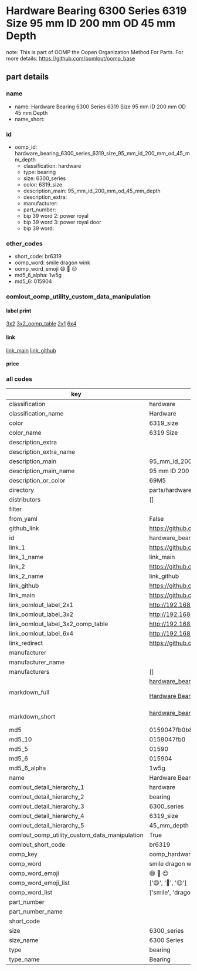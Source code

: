 # Hardware Bearing 6300 Series 6319 Size 95 mm ID 200 mm OD 45 mm Depth  

note: This is part of OOMP the Oopen Organization Method For Parts. For more details: https://github.com/oomlout/oomp_base

##  part details
  







### name
* name: Hardware Bearing 6300 Series 6319 Size 95 mm ID 200 mm OD 45 mm Depth
* name_short: 
### id
* oomp_id: hardware_bearing_6300_series_6319_size_95_mm_id_200_mm_od_45_mm_depth
  * classification: hardware
  * type: bearing
  * size: 6300_series
  * color: 6319_size
  * description_main: 95_mm_id_200_mm_od_45_mm_depth
  * description_extra: 
  * manufacturer: 
  * part_number: 
  * bip 39 word 2: power royal
  * bip 39 word 3: power royal door
  * bip 39 word: 

### other_codes
* short_code: br6319
* oomp_word: smile dragon wink
* oomp_word_emoji :smile: :dragon: :wink:
* md5_6_alpha: 1w5g
* md5_6: 015904






### oomlout_oomp_utility_custom_data_manipulation
#### label print
[3x2](http://192.168.1.245:1112/?label=oomp%201w5g)
[3x2_oomp_table](http://192.168.1.108:1112/?label=oomp%201w5g)
[2x1](http://192.168.1.242:1112/?label=oomp%201w5g)
[6x4](http://192.168.1.55:1112/?label=oomp%201w5g)    

#### link

[link_main](https://github.com/oomlout/oomlout_oomp_version_1_messy/tree/main/parts/hardware_bearing_6300_series_6319_size_95_mm_id_200_mm_od_45_mm_depth) [link_github](https://github.com/oomlout/oomlout_oomp_version_1_messy/tree/main/parts/hardware_bearing_6300_series_6319_size_95_mm_id_200_mm_od_45_mm_depth)                             

#### price







### all codes 
| key | value |  
| --- | --- |  
| classification | hardware |  
| classification_name | Hardware |  
| color | 6319_size |  
| color_name | 6319 Size |  
| description_extra |  |  
| description_extra_name |  |  
| description_main | 95_mm_id_200_mm_od_45_mm_depth |  
| description_main_name | 95 mm ID 200 mm OD 45 mm Depth |  
| description_or_color | 69M5 |  
| directory | parts/hardware_bearing_6300_series_6319_size_95_mm_id_200_mm_od_45_mm_depth |  
| distributors | [] |  
| filter |  |  
| from_yaml | False |  
| github_link | https://github.com/oomlout/oomlout_oomp_part_src/tree/main/parts/hardware_bearing_6300_series_6319_size_95_mm_id_200_mm_od_45_mm_depth |  
| id | hardware_bearing_6300_series_6319_size_95_mm_id_200_mm_od_45_mm_depth |  
| link_1 | https://github.com/oomlout/oomlout_oomp_version_1_messy/tree/main/parts/hardware_bearing_6300_series_6319_size_95_mm_id_200_mm_od_45_mm_depth |  
| link_1_name | link_main |  
| link_2 | https://github.com/oomlout/oomlout_oomp_version_1_messy/tree/main/parts/hardware_bearing_6300_series_6319_size_95_mm_id_200_mm_od_45_mm_depth |  
| link_2_name | link_github |  
| link_github | https://github.com/oomlout/oomlout_oomp_version_1_messy/tree/main/parts/hardware_bearing_6300_series_6319_size_95_mm_id_200_mm_od_45_mm_depth |  
| link_main | https://github.com/oomlout/oomlout_oomp_version_1_messy/tree/main/parts/hardware_bearing_6300_series_6319_size_95_mm_id_200_mm_od_45_mm_depth |  
| link_oomlout_label_2x1 | http://192.168.1.242:1112/?label=oomp%201w5g |  
| link_oomlout_label_3x2 | http://192.168.1.245:1112/?label=oomp%201w5g |  
| link_oomlout_label_3x2_oomp_table | http://192.168.1.108:1112/?label=oomp%201w5g |  
| link_oomlout_label_6x4 | http://192.168.1.55:1112/?label=oomp%201w5g |  
| link_redirect | https://github.com/oomlout/oomlout_oomp_version_1_messy/tree/main/parts/hardware_bearing_6300_series_6319_size_95_mm_id_200_mm_od_45_mm_depth |  
| manufacturer |  |  
| manufacturer_name |  |  
| manufacturers | [] |  
| markdown_full | [hardware_bearing_6300_series_6319_size_95_mm_id_200_mm_od_45_mm_depth](none)<br>[](none)<br>[Hardware Bearing 6300 Series 6319 Size 95 Mm Id 200 Mm Od 45 Mm Depth](none)<br><br> |  
| markdown_short | [hardware_bearing_6300_series_6319_size_95_mm_id_200_mm_od_45_mm_depth](none)<br><br> |  
| md5 | 0159047fb0b8b8a780e88b5a82ef2d4a |  
| md5_10 | 0159047fb0 |  
| md5_5 | 01590 |  
| md5_6 | 015904 |  
| md5_6_alpha | 1w5g |  
| name | Hardware Bearing 6300 Series 6319 Size 95 mm ID 200 mm OD 45 mm Depth |  
| oomlout_detail_hierarchy_1 | hardware |  
| oomlout_detail_hierarchy_2 | bearing |  
| oomlout_detail_hierarchy_3 | 6300_series |  
| oomlout_detail_hierarchy_4 | 6319_size |  
| oomlout_detail_hierarchy_5 | 45_mm_depth |  
| oomlout_oomp_utility_custom_data_manipulation | True |  
| oomlout_short_code | br6319 |  
| oomp_key | oomp_hardware_bearing_6300_series_6319_size_95_mm_id_200_mm_od_45_mm_depth |  
| oomp_word | smile dragon wink |  
| oomp_word_emoji | :smile: :dragon: :wink: |  
| oomp_word_emoji_list | [':smile:', ':dragon:', ':wink:'] |  
| oomp_word_list | ['smile', 'dragon', 'wink'] |  
| part_number |  |  
| part_number_name |  |  
| short_code |  |  
| size | 6300_series |  
| size_name | 6300 Series |  
| type | bearing |  
| type_name | Bearing |  
